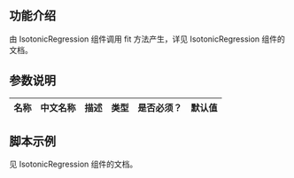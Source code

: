 ## 功能介绍
由 IsotonicRegression 组件调用 fit 方法产生，详见 IsotonicRegression 组件的文档。


## 参数说明
| 名称 | 中文名称 | 描述 | 类型 | 是否必须？ | 默认值 |
| --- | --- | --- | --- | --- | --- |



## 脚本示例
见 IsotonicRegression 组件的文档。
